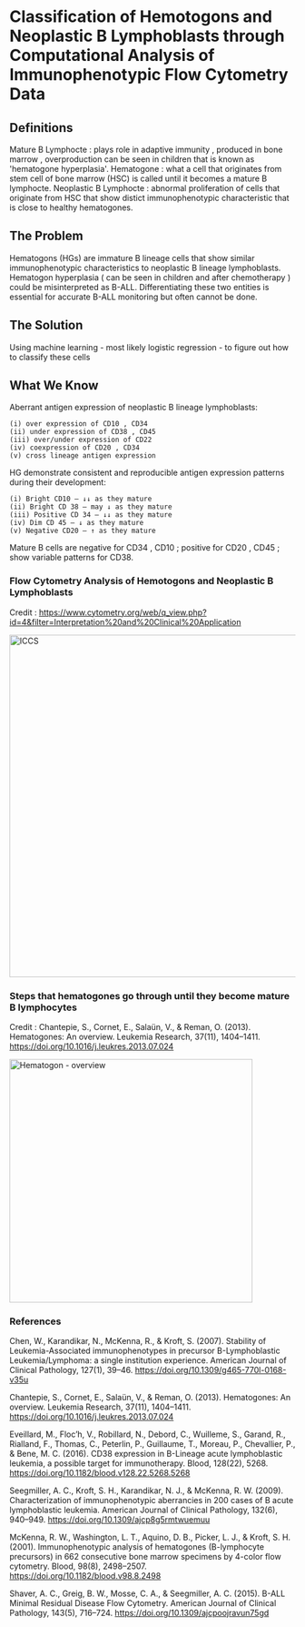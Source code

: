 # Classification of Hemotogons and Neoplastic B Lymphoblasts through Computational Analysis of Immunophenotypic Flow Cytometry Data

## Definitions
Mature B Lymphocte : plays role in adaptive immunity , produced in bone marrow , overproduction can be seen in children that is known as 'hematogone hyperplasia'.
Hematogone : what a cell that originates from stem cell of bone marrow (HSC) is called until it becomes a mature B lymphocte.
Neoplastic B Lymphocte : abnormal proliferation of cells that originate from HSC that show distict immunophenotypic characteristic that is close to healthy hematogones.
  
## The Problem
Hematogons (HGs) are immature B lineage cells that show similar immunophenotypic characteristics to neoplastic B lineage lymphoblasts.
Hematogon hyperplasia ( can be seen in children and after chemotherapy ) could be misinterpreted as B-ALL.
Differentiating these two entities is essential for accurate B-ALL monitoring but often cannot be done.  

## The Solution
Using machine learning - most likely logistic regression - to figure out how to classify these cells

## What We Know
Aberrant antigen expression of neoplastic B lineage lymphoblasts:

	(i) over expression of CD10 , CD34
	(ii) under expression of CD38 , CD45
	(iii) over/under expression of CD22
	(iv) coexpression of CD20 , CD34
	(v) cross lineage antigen expression

HG demonstrate consistent and reproducible antigen expression patterns during their development:

	(i) Bright CD10 – ↓↓ as they mature
	(ii) Bright CD 38 – may ↓ as they mature
	(iii) Positive CD 34 – ↓↓ as they mature
	(iv) Dim CD 45 – ↓ as they mature
	(v) Negative CD20 – ↑ as they mature

Mature B cells are negative for CD34 , CD10 ; positive for CD20 , CD45 ; show variable patterns for CD38.

### Flow Cytometry Analysis of Hemotogons and Neoplastic B Lymphoblasts
Credit : https://www.cytometry.org/web/q_view.php?id=4&filter=Interpretation%20and%20Clinical%20Application

<img width="602" alt="ICCS" src="https://github.com/user-attachments/assets/ccb099b8-3f1f-4226-91ba-db05a83ab701">

### Steps that hematogones go through until they become mature B lymphocytes
Credit : Chantepie, S., Cornet, E., Salaün, V., & Reman, O. (2013). Hematogones: An overview. Leukemia Research, 37(11), 1404–1411. https://doi.org/10.1016/j.leukres.2013.07.024

<img width="428" alt="Hematogon - overview" src="https://github.com/user-attachments/assets/0d24ef0e-3140-4a31-b7fd-e57c7533012b">

### References 
Chen, W., Karandikar, N., McKenna, R., & Kroft, S. (2007). Stability of Leukemia-Associated immunophenotypes in precursor B-Lymphoblastic Leukemia/Lymphoma: a single institution experience. American Journal of Clinical Pathology, 127(1), 39–46. https://doi.org/10.1309/g465-770l-0168-v35u

Chantepie, S., Cornet, E., Salaün, V., & Reman, O. (2013). Hematogones: An overview. Leukemia Research, 37(11), 1404–1411. https://doi.org/10.1016/j.leukres.2013.07.024

Eveillard, M., Floc’h, V., Robillard, N., Debord, C., Wuilleme, S., Garand, R., Rialland, F., Thomas, C., Peterlin, P., Guillaume, T., Moreau, P., Chevallier, P., & Bene, M. C. (2016). CD38 expression in B-Lineage acute lymphoblastic leukemia, a possible target for immunotherapy. Blood, 128(22), 5268. https://doi.org/10.1182/blood.v128.22.5268.5268

Seegmiller, A. C., Kroft, S. H., Karandikar, N. J., & McKenna, R. W. (2009). Characterization of immunophenotypic aberrancies in 200 cases of B acute lymphoblastic leukemia. American Journal of Clinical Pathology, 132(6), 940–949. https://doi.org/10.1309/ajcp8g5rmtwuemuu

McKenna, R. W., Washington, L. T., Aquino, D. B., Picker, L. J., & Kroft, S. H. (2001). Immunophenotypic analysis of hematogones (B-lymphocyte precursors) in 662 consecutive bone marrow specimens by 4-color flow cytometry. Blood, 98(8), 2498–2507. https://doi.org/10.1182/blood.v98.8.2498

Shaver, A. C., Greig, B. W., Mosse, C. A., & Seegmiller, A. C. (2015). B-ALL Minimal Residual Disease Flow Cytometry. American Journal of Clinical Pathology, 143(5), 716–724. https://doi.org/10.1309/ajcpoojravun75gd
